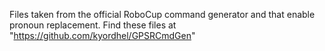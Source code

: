 Files taken from the official RoboCup command generator and that enable pronoun replacement.
Find these files at "https://github.com/kyordhel/GPSRCmdGen"